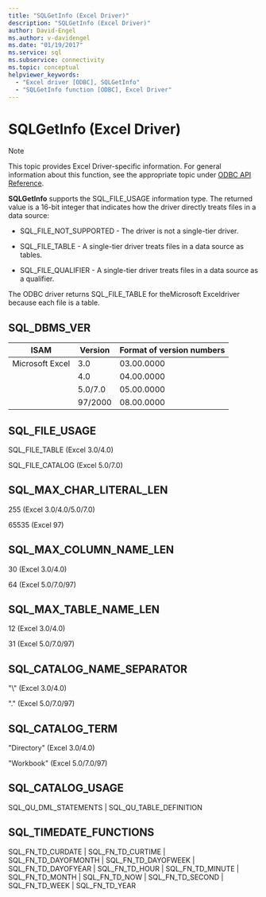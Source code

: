 ```yaml
---
title: "SQLGetInfo (Excel Driver)"
description: "SQLGetInfo (Excel Driver)"
author: David-Engel
ms.author: v-davidengel
ms.date: "01/19/2017"
ms.service: sql
ms.subservice: connectivity
ms.topic: conceptual
helpviewer_keywords:
  - "Excel driver [ODBC], SQLGetInfo"
  - "SQLGetInfo function [ODBC], Excel Driver"
---
```

# SQLGetInfo (Excel Driver)
> [!NOTE]  
>  This topic provides Excel Driver-specific information. For general information about this function, see the appropriate topic under [ODBC API Reference](../../odbc/reference/syntax/odbc-api-reference.md).  
  
 **SQLGetInfo** supports the SQL_FILE_USAGE information type. The returned value is a 16-bit integer that indicates how the driver directly treats files in a data source:  
  
-   SQL_FILE_NOT_SUPPORTED - The driver is not a single-tier driver.  
  
-   SQL_FILE_TABLE - A single-tier driver treats files in a data source as tables.  
  
-   SQL_FILE_QUALIFIER - A single-tier driver treats files in a data source as a qualifier.  
  
 The ODBC driver returns SQL_FILE_TABLE for theMicrosoft Exceldriver because each file is a table.  
  
## SQL_DBMS_VER  
  
|ISAM|Version|Format of version numbers|  
|----------|-------------|-------------------------------|  
|Microsoft Excel|3.0|03.00.0000|  
||4.0|04.00.0000|  
||5.0/7.0|05.00.0000|  
||97/2000|08.00.0000|  
  
## SQL_FILE_USAGE  
 SQL_FILE_TABLE (Excel 3.0/4.0)  
  
 SQL_FILE_CATALOG (Excel 5.0/7.0)  
  
## SQL_MAX_CHAR_LITERAL_LEN  
 255 (Excel 3.0/4.0/5.0/7.0)  
  
 65535 (Excel 97)  
  
## SQL_MAX_COLUMN_NAME_LEN  
 30 (Excel 3.0/4.0)  
  
 64 (Excel 5.0/7.0/97)  
  
## SQL_MAX_TABLE_NAME_LEN  
 12 (Excel 3.0/4.0)  
  
 31 (Excel 5.0/7.0/97)  
  
## SQL_CATALOG_NAME_SEPARATOR  
 "\\" (Excel 3.0/4.0)  
  
 "." (Excel 5.0/7.0/97)  
  
## SQL_CATALOG_TERM  
 "Directory" (Excel 3.0/4.0)  
  
 "Workbook" (Excel 5.0/7.0/97)  
  
## SQL_CATALOG_USAGE  
 SQL_QU_DML_STATEMENTS &#124; SQL_QU_TABLE_DEFINITION  
  
## SQL_TIMEDATE_FUNCTIONS  
 SQL_FN_TD_CURDATE &#124;  SQL_FN_TD_CURTIME &#124;  SQL_FN_TD_DAYOFMONTH &#124;  SQL_FN_TD_DAYOFWEEK &#124; SQL_FN_TD_DAYOFYEAR &#124;  SQL_FN_TD_HOUR &#124; SQL_FN_TD_MINUTE &#124; SQL_FN_TD_MONTH &#124;  SQL_FN_TD_NOW &#124; SQL_FN_TD_SECOND &#124; SQL_FN_TD_WEEK &#124; SQL_FN_TD_YEAR
